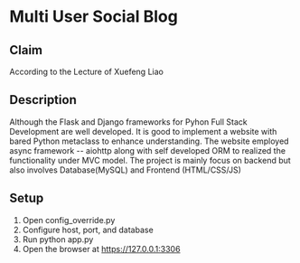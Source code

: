 # Multi User Social Blog

## Claim
According to the Lecture of Xuefeng Liao

## Description
Although the Flask and Django frameworks for Pyhon Full Stack Development are well developed.
It is good to implement a website with bared Python metaclass to enhance understanding.
The website employed async framework -- aiohttp along with self developed ORM to realized 
the functionality under MVC model. The project is mainly focus on backend but also involves
Database(MySQL) and Frontend (HTML/CSS/JS)

## Setup
1. Open config_override.py
2. Configure host, port, and database 
3. Run python app.py
4. Open the browser at https://127.0.0.1:3306